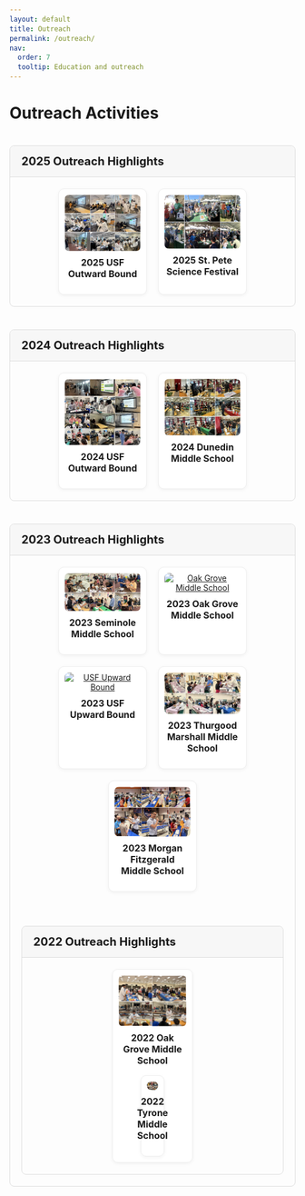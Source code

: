 ```yaml
---
layout: default
title: Outreach
permalink: /outreach/
nav:
  order: 7
  tooltip: Education and outreach
---
```


<!-- STYLES -->
<style>
.media-section {
  margin-top: 40px;
  border: 1px solid #ddd;
  border-radius: 8px;
  overflow: hidden;
}

.media-header {
  font-size: 20px;
  font-weight: bold;
  background-color: #f7f7f7;
  padding: 15px 20px;
  cursor: pointer;
  border-bottom: 1px solid #ddd;
}

.media-grid {
  display: flex;
  flex-wrap: wrap;
  gap: 20px;
  padding: 20px;
  justify-content: center;
}

.media-item {
  display: flex;
  flex-direction: column;
  align-items: center;
  flex: 1 1 calc(33.333% - 20px);
  max-width: calc(33.333% - 20px);
  border: 1px solid #eee;
  padding: 10px;
  border-radius: 10px;
  box-shadow: 0 2px 6px rgba(0,0,0,0.05);
  background-color: #fff;
  text-align: center;
}

@media (max-width: 768px) {
  .media-item {
    flex: 1 1 calc(50% - 20px);
    max-width: calc(50% - 20px);
  }
}

@media (max-width: 480px) {
  .media-item {
    flex: 1 1 100%;
    max-width: 100%;
  }
}

.media-item img,
.media-item video {
  max-width: 100%;
  height: auto;
  border-radius: 8px;
  display: block;
  margin: 0 auto;
}

.media-item h3 {
  margin-top: 10px;
  font-size: 16px;
}
</style>

<!-- LIGHTBOX2 SUPPORT -->
<link href="https://cdn.jsdelivr.net/npm/lightbox2@2/dist/css/lightbox.min.css" rel="stylesheet">
<script src="https://cdn.jsdelivr.net/npm/lightbox2@2/dist/js/lightbox-plus-jquery.min.js"></script>

<!-- TOGGLE SCRIPT -->
<script>
document.addEventListener("DOMContentLoaded", function () {
  const headers = document.querySelectorAll(".media-header");
  headers.forEach(header => {
    header.addEventListener("click", function () {
      const content = this.nextElementSibling;
      content.style.display = content.style.display === "none" ? "flex" : "none";
    });
  });
});
</script>

<h1>Outreach Activities</h1>

<!-- 2025 -->
<div class="media-section">
  <div class="media-header">2025 Outreach Highlights</div>
  <div class="media-grid">
    <div class="media-item">
      <a href="/assets/media/2025.07.07.png" data-lightbox="group-2025" data-title="2025-07.07">
        <img src="/assets/media/2025.07.07.png" alt="USF Outward Bound" loading="lazy">
      </a>
      <h3>2025 USF Outward Bound</h3>
    </div>
    <div class="media-item">
      <a href="/assets/media/2025.02.08.png" data-lightbox="group-2025" data-title="St. Pete Science Festival">
        <img src="/assets/media/2025.02.08.png" alt="St. Pete Science Festival" loading="lazy">
      </a>
      <h3>2025 St. Pete Science Festival</h3>
    </div>
  </div>
</div>

<!-- 2024 -->
<div class="media-section">
  <div class="media-header">2024 Outreach Highlights</div>
  <div class="media-grid">
    <div class="media-item">
      <a href="/assets/media/2024.07.01.png" data-lightbox="group-2024" data-title="USF Outward Bound">
        <img src="/assets/media/2024.07.01.png" alt="USF Outward Bound" loading="lazy">
      </a>
      <h3>2024 USF Outward Bound</h3>
    </div>
    <div class="media-item">
      <a href="/assets/media/2024.04.05.png" data-lightbox="group-2024" data-title="Dunedin Middle School">
        <img src="/assets/media/2024.04.05.png" alt="Dunedin Middle School" loading="lazy">
      </a>
      <h3>2024 Dunedin Middle School</h3>
    </div>
  </div>
</div>

<!-- 2023 -->
<div class="media-section">
  <div class="media-header">2023 Outreach Highlights</div>
  <div class="media-grid">
    <div class="media-item">
      <a href="/assets/media/2023.11.17.png" data-lightbox="group-2023" data-title="Seminole Middle School">
        <img src="/assets/media/2023.11.17.png" alt="Seminole Middle School" loading="lazy">
      </a>
      <h3>2023 Seminole Middle School</h3>
    </div>
    <div class="media-item">
      <a href="/assets/media/2023.10.27.png" data-lightbox="group-2023" data-title="Oak Grove Middle School">
        <img src="/assets/2023.10.27.png" alt="Oak Grove Middle School" loading="lazy">
      </a>
      <h3>2023 Oak Grove Middle School</h3>
    </div>
    <div class="media-item">
      <a href="/assets/media/07.05.2023.png" data-lightbox="group-2023" data-title="USF Upward Bound">
        <img src="/assets/media/07.05.2023.png" alt="USF Upward Bound" loading="lazy">
      </a>
      <h3>2023 USF Upward Bound</h3>
    </div>
    <div class="media-item">
      <a href="/assets/media/2023.3.31.png" data-lightbox="group-2023" data-title="Thurgood Marshall Middle School">
        <img src="/assets/media/2023.3.31.png" alt="Thurgood Marshall Middle School" loading="lazy">
      </a>
      <h3>2023 Thurgood Marshall Middle School</h3>
    </div>
    <div class="media-item">
      <a href="/assets/media/2023.02.24.png" data-lightbox="group-2023" data-title="Morgan Fitzgerald Middle School">
        <img src="/assets/media/2023.02.24.png" alt="Morgan Fitzgerald Middle School" loading="lazy">
      </a>
      <h3>2023 Morgan Fitzgerald Middle School</h3>
    </div>
<!-- 2022 -->
<div class="media-section">
  <div class="media-header">2022 Outreach Highlights</div>
  <div class="media-grid">
    <div class="media-item">
      <a href="/assets/media/2022.11.18.png" data-lightbox="group-2023" data-title="Oak Grove Middle School">
        <img src="/assets/media/2022.11.18.png" alt="Oak Grove Middle School" loading="lazy">
      </a>
          <h3>2022 Oak Grove Middle School</h3>
    <div class="media-item">
      <a href="/assets/media/2022.10.14.png" data-lightbox="group-2023" data-title="Tyrone Middle School">
        <img src="/assets/media/2022.10.14.png" alt="Tyrone Middle School" loading="lazy">
      </a>
      <h3>2022 Tyrone Middle School</h3>
    </div>
  </div>
</div>
